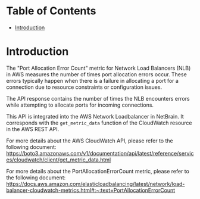 # Table of Contents
- [Introduction](#introduction)


# Introduction <a name="introduction"></a>
The "Port Allocation Error Count" metric for Network Load Balancers (NLB) in AWS measures the number of times port allocation errors occur. These errors typically happen when there is a failure in allocating a port for a connection due to resource constraints or configuration issues.



The API response contains the number of times the NLB encounters errors while attempting to allocate ports for incoming connections.



This API is integrated into the AWS Network Loadbalancer in NetBrain. It corresponds with the `get_metric_data` function of the CloudWatch resource in the AWS REST API.





For more details about the AWS CloudWatch API, please refer to the following document: https://boto3.amazonaws.com/v1/documentation/api/latest/reference/services/cloudwatch/client/get_metric_data.html

For more details about the PortAllocationErrorCount metric, please refer to the following document: https://docs.aws.amazon.com/elasticloadbalancing/latest/network/load-balancer-cloudwatch-metrics.html#:~:text=PortAllocationErrorCount